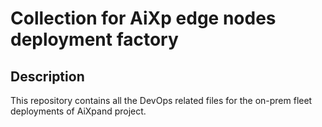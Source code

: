 # Collection for AiXp edge nodes deployment factory

## Description

This repository contains all the DevOps related files for the on-prem fleet deployments of AiXpand project.